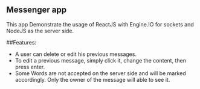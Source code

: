 Messenger app
-------------

This app Demonstrate the usage of ReactJS with Engine.IO for sockets and NodeJS as the server side.


##Features:
- A user can delete or edit his previous messages.
- To edit a previous message, simply click it, change the content, then press enter.
- Some Words are not accepted on the server side and will be marked accordingly. Only the owner of the message will able to see it.

